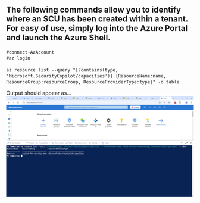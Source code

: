 ## The following commands allow you to identify where an SCU has been created within a tenant. For easy of use, simply log into the Azure Portal and launch the Azure Shell.

```
#connect-AzAccount
#az login

az resource list --query "[?contains(type, 'Microsoft.SecurityCopilot/capacities')].{ResourceName:name, ResourceGroup:resourceGroup, ResourceProviderType:type}" -o table
```
Output should appear as...
![Azure Portal Showing SCU location](https://raw.githubusercontent.com/RickKotlarz/Copilot-for-Security-Plugins/main/Find_SCUs/Find-SCU-Results.png)